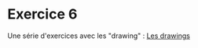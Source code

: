 # Exercice 6
Une série d'exercices avec les "drawing" : [Les drawings](https://tech.io/playgrounds/51454/)



